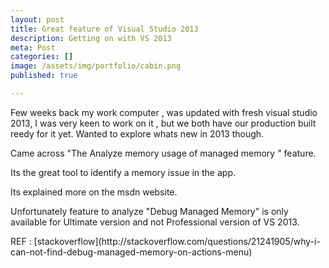 ```yaml
---
layout: post
title: Great feature of Visual Studio 2013
description: Getting on with VS 2013
meta: Post
categories: []
image: /assets/img/portfolio/cabin.png
published: true

---
```



<p>Few weeks back my work computer , was updated with fresh visual studio 2013, I was very keen to work on it , but we both have our production built reedy for it yet. Wanted to explore whats new in 2013 though.</p>
<p>Came across "The Analyze memory usage of managed memory " feature.</p>
<p>Its the great tool to identify a memory issue in the app.</p>
<p>Its explained more on the msdn website.</p>
<p>Unfortunately feature to analyze "Debug Managed Memory" is only available for Ultimate version and not Professional version of VS 2013. </p>

<p> REF : [stackoverflow](http://stackoverflow.com/questions/21241905/why-i-can-not-find-debug-managed-memory-on-actions-menu) </p>